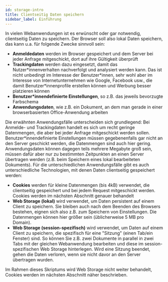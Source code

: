```yaml
---
id: storage-intro
title: Clientseitig Daten speichern
sidebar_label: Einführung
---
```


In vielen Webanwendungen ist es erwünscht oder gar notwendig, clientseitig Daten zu speichern. Der Browser soll also lokal Daten speichern, das kann u.a. für folgende Zwecke sinnvoll sein:
- **Anmeldedaten** werden im Browser gespeichert und dem Server bei jeder Anfrage mitgeschickt, dort auf ihre Gültigkeit überprüft
- **Trackingdaten** werden dazu eingesetzt, damit das Nutzer\*innenverhalten nachverfolgt und analysiert werden kann. Das ist nicht unbedingt im Interesse der Benutzer\*innen, sehr wohl aber im Interesse von Internetunternehmen wie Google, Facebook usw., die damit Benutzer\*innenprofile erstellen können und Werbung besser platzieren können
- **Benutzer*innendefinierte Einstellungen**, so z.B. das jeweils bevorzugte Farbschema
- **Anwendungsdaten**, wie z.B. ein Dokument, an dem man gerade in einer browserbasierten Office-Anwendung arbeiten

Die erwähnten Anwendungsfälle unterscheiden sich grundlegend: Bei Anmelde- und Trackingdaten handelt es sich um recht geringe Datenmengen, die aber bei jeder Anfrage mitgeschickt werden sollen. Benutzer*innendefinierte Einstellungen müssen gegebenenfalls gar nicht an den Server geschickt werden, die Datenmengen sind auch hier gering. Anwendungsdaten können dagegen teils mehrere Megabyte groß sein, müssen dafür aber nur zu bestimmten Zeitpunkten an einen Server übertragen werden (z.B. beim Speichern
eines lokal bearbeiteten Dokuments). Für die unterschiedlichen Anwendungsfälle gibt es auch unterschiedliche Technologien, mit denen Daten clientseitig gespeichert werden:
- **Cookies** werden für kleine Datenmengen (bis 4kB) verwendet, die clientseitig gespeichert und bei jedem Request mitgeschickt werden. Cookies werden im nächsten Abschnitt genauer behandelt
- **Web Storage (lokal)** wird verwendet, um Daten persistent auf einem Client zu speichern. Sie bleiben auch nach dem Beenden des Browsers bestehen, eignen sich also z.B. zum Speichern von Einstellungen. Die Datenmengen können hier größer sein (üblicherweise 5 MB pro Domain).
- **Web Storage (session-spezifisch)** wird verwendet, um Daten auf einem Client zu speichern, die spezifisch für eine "Sitzung" (einen Tab/ein Fenster) sind. So können Sie z.B. zwei Dokumente in parallel in zwei Tabs mit der gleichen Webanwendung bearbeiten und diese im session-spezifischen Web Storage hinterlegen. Wird eine Sitzung beendet, gehen die Daten verloren, wenn sie nicht davor an den Server übertragen wurden.

Im Rahmen dieses Skriptums wird Web Storage nicht weiter behandelt, Cookies werden im nächsten Abschnitt näher beschrieben.